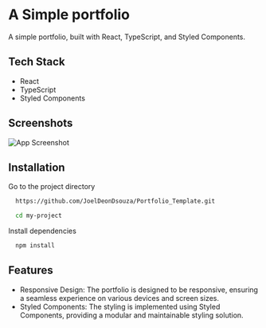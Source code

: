 # A Simple portfolio

A simple portfolio, built with React, TypeScript, and Styled Components. 

## Tech Stack
- React
- TypeScript
- Styled Components

## Screenshots
![App Screenshot](https://i.ibb.co/R3VSdsW/Screenshot-2023-11-29-at-9-27-36-PM.png)

## Installation
Go to the project directory

```bash
  https://github.com/JoelDeonDsouza/Portfolio_Template.git
```

```bash
  cd my-project
```

Install dependencies

```bash
  npm install
```

## Features
- Responsive Design: The portfolio is designed to be responsive, ensuring a seamless experience on various devices and screen sizes.
- Styled Components: The styling is implemented using Styled Components, providing a modular and maintainable styling solution.
